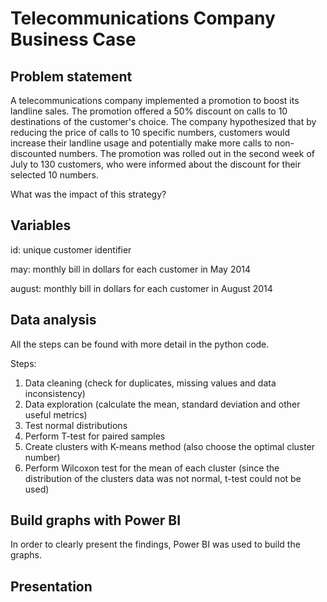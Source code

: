 # Telecommunications Company Business Case

## Problem statement

A telecommunications company implemented a promotion to boost its landline sales. The promotion offered a 50% discount on calls to 10 destinations of the customer's choice. The company hypothesized that by reducing the price of calls to 10 specific numbers, customers would increase their landline usage and potentially make more calls to non-discounted numbers. The promotion was rolled out in the second week of July to 130 customers, who were informed about the discount for their selected 10 numbers.

What was the impact of this strategy?

## Variables

id: unique customer identifier

may: monthly bill in dollars for each customer in May 2014

august: monthly bill in dollars for each customer in August 2014

## Data analysis

All the steps can be found with more detail in the python code.

Steps:
1. Data cleaning (check for duplicates, missing values and data inconsistency)
2. Data exploration (calculate the mean, standard deviation and other useful metrics)
3. Test normal distributions
4. Perform T-test for paired samples
5. Create clusters with K-means method (also choose the optimal cluster number)
6. Perform Wilcoxon test for the mean of each cluster (since the distribution of the clusters data was not normal, t-test could not be used)

## Build graphs with Power BI

In order to clearly present the findings, Power BI was used to build the graphs.

## Presentation
